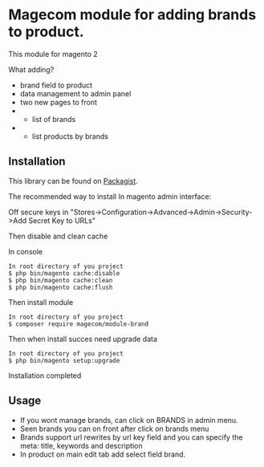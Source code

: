 Magecom module for adding brands to product.
===========
This module for magento 2 

What adding?
*  brand field to product
*  data management to admin panel
*  two new pages to front 
* * list of brands
* * list products by brands

Installation
------------
This library can be found on [Packagist](https://packagist.org/packages/magecom/module-brand).


The recommended way to install
In magento admin interface: 

Off secure keys in "Stores->Configuration->Advanced->Admin->Security->Add Secret Key to URLs"


Then disable and clean cache


In console
```
In root directory of you project
$ php bin/magento cache:disable
$ php bin/magento cache:clean 
$ php bin/magento cache:flush
```
Then install module 
```
In root directory of you project
$ composer require magecom/module-brand
```
Then when install succes need upgrade data
```
In root directory of you project
$ php bin/magento setup:upgrade
```
Installation completed

Usage
------
* If you wont manage brands, can click on BRANDS in admin menu.
* Seen brands you can on front after click on brands menu
* Brands support url rewrites by url key field and you can specify the meta: title, keywords and description 
* In product on main edit tab add select field brand. 
